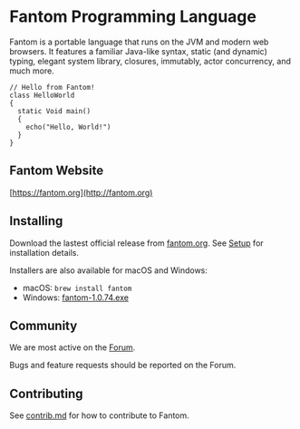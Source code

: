# Fantom Programming Language

Fantom is a portable language that runs on the JVM and modern web browsers. It
features a familiar Java-like syntax, static (and dynamic) typing, elegant
system library, closures, immutably, actor concurrency, and much more.

```fantom
// Hello from Fantom!
class HelloWorld
{
  static Void main()
  {
    echo("Hello, World!")
  }
}
```

## Fantom Website

[https://fantom.org](http://fantom.org)

## Installing

Download the lastest official release from [fantom.org](http://fantom.org).
See [Setup](https://fantom.org/doc/docTools/Setup) for installation details.

Installers are also available for macOS and Windows:

  * macOS: `brew install fantom`
  * Windows: [fantom-1.0.74.exe](https://bitbucket.org/fantomfactory/fantom-windows-installer/downloads/fantom-1.0.74.exe)

## Community

We are most active on the [Forum](http://fantom.org/forum/topic).

Bugs and feature requests should be reported on the Forum.

## Contributing

See [contrib.md](https://github.com/fantom-lang/fantom/blob/master/contrib.md)
for how to contribute to Fantom.
